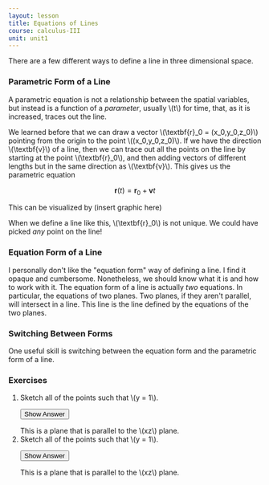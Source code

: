 ```yaml
---
layout: lesson
title: Equations of Lines
course: calculus-III
unit: unit1
---
```



There are a few different ways to define a line in three dimensional space. 

### Parametric Form of a Line
A parametric equation is not a relationship between the spatial variables, but instead is a function of a *parameter*, usually \\(t\\) for time, that, as it is increased, traces out the line. 

We learned before that we can draw a  vector \\(\textbf{r}_0 = (x_0,y_0,z_0)\\) pointing from the origin to the point \\((x_0,y_0,z_0)\\). If we have the direction \\(\textbf{v}\\) of a line, then we can trace out all the points on the line by starting at the point \\(\textbf{r}_0\\), and then adding vectors of different lengths but in the same direction as \\(\textbf{v}\\). This gives us the parametric equation 

$$\textbf{r}(t) = \textbf{r}_0 + \textbf{v}t$$

This can be visualized by (insert graphic here)

When we define a line like this, \\(\textbf{r}_0\\) is not unique. We could have picked *any* point on the line!

### Equation Form of a Line

I personally don't like the "equation form" way of defining a line. I find it opaque and cumbersome. Nonetheless, we should know what it is and how to work with it. The equation form of a line is actually *two* equations. In particular, the equations of two planes. Two planes, if they aren't parallel, will intersect in a line. This line is the line defined by the equations of the two planes. 


### Switching Between Forms
One useful skill is switching between the equation form and the parametric form of a line. 


### Exercises

<ol>
<li> <div> Sketch all of the points such that \(y = 1\). </div>

<button onclick="myFunction('answer2')" class="answerButton">Show Answer</button>
<div  id="answer2" class="answer">
This is a plane that is parallel to the \(xz\) plane. 
</div> </li>
<li> <div> Sketch all of the points such that \(y = 1\). </div>

<button onclick="myFunction('answer2')" class="answerButton">Show Answer</button>
<div  id="answer2" class="answer">
This is a plane that is parallel to the \(xz\) plane. 
</div> </li>
</ol>